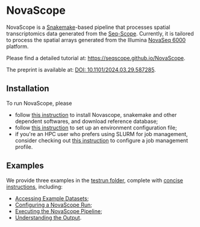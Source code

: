 # NovaScope

NovaScope is a [Snakemake](https://snakemake.readthedocs.io/en/stable/)-based pipeline that processes spatial transcriptomics data generated from the [Seq-Scope](https://doi.org/10.1016/j.cell.2021.05.010). Currently, it is tailored to process the spatial arrays generated from the Illumina [NovaSeq 6000](https://www.illumina.com/systems/sequencing-platforms/novaseq.html) platform.

Please find a detailed tutorial at: https://seqscope.github.io/NovaScope.

The preprint is available at: [DOI: 10.1101/2024.03.29.587285](https://www.biorxiv.org/content/10.1101/2024.03.29.587285v1).

## Installation

To run NovaScope, please 
* follow [this instruction](https://seqscope.github.io/NovaScope/installation/requirement/) to install Novascope, snakemake and other dependent softwares, and download reference database;
* follow [this instruction](https://seqscope.github.io/NovaScope/installation/env_setup/) to set up an environment configuration file;
* if you're an HPC user who prefers using SLURM for job management, consider checking out [this instruction](https://seqscope.github.io/NovaScope/installation/slurm/) to configure a job management profile.

## Examples

We provide three examples in the [testrun folder](./testrun), complete with [concise instructions](https://seqscope.github.io/NovaScope/getting_started/intro/), including:
* [Accessing Example Datasets](https://seqscope.github.io/NovaScope/getting_started/access_data/);
* [Configuring a NovaScope Run](https://seqscope.github.io/NovaScope/getting_started/job_config/);
* [Executing the NovaScope Pipeline](https://seqscope.github.io/NovaScope/getting_started/execute/);
* [Understanding the Output](https://seqscope.github.io/NovaScope/getting_started/output/).
